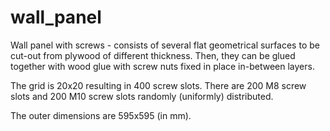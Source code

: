# wall_panel
Wall panel with screws - consists of several flat geometrical surfaces to be cut-out from plywood of different thickness. Then, they can be glued together with wood glue with screw nuts fixed in place in-between layers.

The grid is 20x20 resulting in 400 screw slots. There are 200 M8 screw slots and 200 M10 screw slots randomly (uniformly) distributed.

The outer dimensions are 595x595 (in mm).

